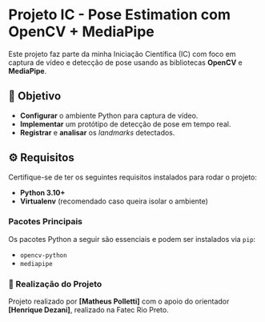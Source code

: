 # Projeto IC - Pose Estimation com OpenCV + MediaPipe

Este projeto faz parte da minha Iniciação Científica (IC) com foco em captura de vídeo e detecção de pose usando as bibliotecas **OpenCV** e **MediaPipe**.

## 📌 Objetivo

* **Configurar** o ambiente Python para captura de vídeo.
* **Implementar** um protótipo de detecção de pose em tempo real.
* **Registrar** e **analisar** os *landmarks* detectados.

## ⚙️ Requisitos

Certifique-se de ter os seguintes requisitos instalados para rodar o projeto:

* **Python 3.10+**
* **Virtualenv** (recomendado caso queira isolar o ambiente)

### Pacotes Principais

Os pacotes Python a seguir são essenciais e podem ser instalados via `pip`:

* `opencv-python`
* `mediapipe`

### 🤝 Realização do Projeto

Projeto realizado por **[Matheus Polletti]** com o apoio do orientador **[Henrique Dezani]**, realizado na Fatec Rio Preto.